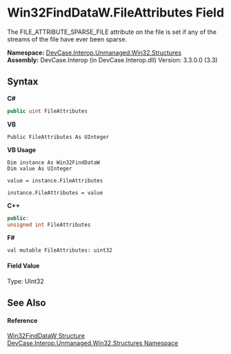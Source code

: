 # Win32FindDataW.FileAttributes Field
 

The FILE_ATTRIBUTE_SPARSE_FILE attribute on the file is set if any of the streams of the file have ever been sparse.

**Namespace:**&nbsp;<a href="N_DevCase_Interop_Unmanaged_Win32_Structures">DevCase.Interop.Unmanaged.Win32.Structures</a><br />**Assembly:**&nbsp;DevCase.Interop (in DevCase.Interop.dll) Version: 3.3.0.0 (3.3)

## Syntax

**C#**<br />
``` C#
public uint FileAttributes
```

**VB**<br />
``` VB
Public FileAttributes As UInteger
```

**VB Usage**<br />
``` VB Usage
Dim instance As Win32FindDataW
Dim value As UInteger

value = instance.FileAttributes

instance.FileAttributes = value
```

**C++**<br />
``` C++
public:
unsigned int FileAttributes
```

**F#**<br />
``` F#
val mutable FileAttributes: uint32
```


#### Field Value
Type: UInt32

## See Also


#### Reference
<a href="T_DevCase_Interop_Unmanaged_Win32_Structures_Win32FindDataW">Win32FindDataW Structure</a><br /><a href="N_DevCase_Interop_Unmanaged_Win32_Structures">DevCase.Interop.Unmanaged.Win32.Structures Namespace</a><br />
